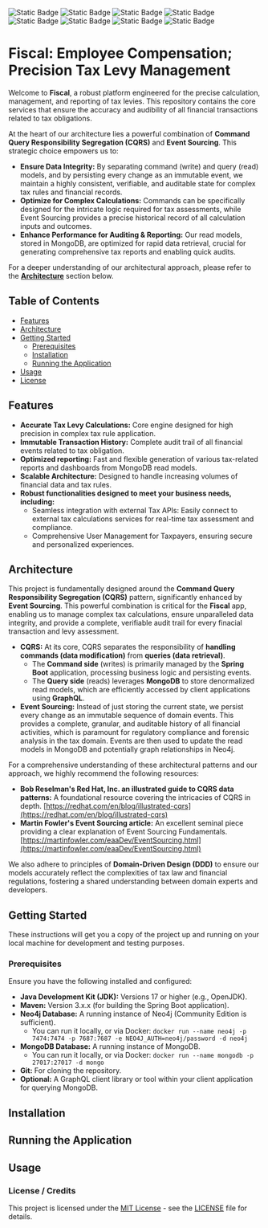 ![Static Badge](https://img.shields.io/badge/Java-%20%23f89820%20?style=for-the-badge&logo=Java)
![Static Badge](https://img.shields.io/badge/IntelliJ%20IDEA-%230047E4?style=for-the-badge&logo=IntelliJ%20IDEA&logoColor=%23000000&labelColor=%23FFFFFF)
![Static Badge](https://img.shields.io/badge/Spring%20Boot-%236DB33F?style=for-the-badge&logo=Spring%20Boot&labelColor=%23FFFFFF)
![Static Badge](https://img.shields.io/badge/Apache%20Maven-%23C71A36?style=for-the-badge&logo=Apache%20Maven&logoColor=%23812878&labelColor=%23FFFFFF)
![Static Badge](https://img.shields.io/badge/git%20-%23F05032?style=for-the-badge&logo=git&labelColor=%23FFFFFF)
![Static Badge](https://img.shields.io/badge/Neo4j-%23014063?style=for-the-badge&logo=Neo4j&logoColor=%23014063&labelColor=%23FFFFFF)
![Static Badge](https://img.shields.io/badge/MongoDB-%2300684A?style=for-the-badge&logo=MongoDB&logoColor=%2300684A&labelColor=%23FFFFFF)
![Static Badge](https://img.shields.io/badge/GraphQL-%23E10098?style=for-the-badge&logo=GraphQL&logoColor=%23E10098&labelColor=%23FFFFFF)

# Fiscal: Employee Compensation; Precision Tax Levy Management

Welcome to **Fiscal**, a robust platform engineered for the precise calculation, management, and reporting of tax levies. This repository contains the core services that ensure the accuracy and audibility of all financial transactions related to tax obligations.

At the heart of our architecture lies a powerful combination of **Command Query Responsibility Segregation (CQRS)** and **Event Sourcing**. This strategic choice empowers us to:

* **Ensure Data Integrity:** By separating command (write) and query (read) models, and by persisting every change as an immutable event, we maintain a highly consistent, verifiable, and auditable state for complex tax rules and financial records.
* **Optimize for Complex Calculations:** Commands can be specifically designed for the intricate logic required for tax assessments, while Event Sourcing provides a precise historical record of all calculation inputs and outcomes.
* **Enhance Performance for Auditing & Reporting:** Our read models, stored in MongoDB, are optimized for rapid data retrieval, crucial for generating comprehensive tax reports and enabling quick audits.

For a deeper understanding of our architectural approach, please refer to the **[Architecture](#architecture)** section below.

## Table of Contents

* [Features](#features)
* [Architecture](#architecture)
* [Getting Started](#getting-started)
    * [Prerequisites](#prerequisites)
    * [Installation](#installation)
    * [Running the Application](#running-the-application)
* [Usage](#usage)
* [License](#license)

## Features

* **Accurate Tax Levy Calculations:** Core engine designed for high precision in complex tax rule application.
* **Immutable Transaction History:** Complete audit trail of all financial events related to tax obligation.
* **Optimized reporting:** Fast and flexible generation of various tax-related reports and dashboards from MongoDB read models.
* **Scalable Architecture:** Designed to handle increasing volumes of financial data and tax rules.
* **Robust functionalities designed to meet your business needs, including:**
   * Seamless integration with external Tax APIs: Easily connect to external tax calculations services for real-time tax assessment and compliance.
   * Comprehensive User Management for Taxpayers, ensuring secure and personalized experiences.

## Architecture

This project is fundamentally designed around the **Command Query Responsibility Segregation (CQRS)** pattern, significantly enhanced by **Event Sourcing**. This powerful combination is critical for the **Fiscal** app, enabling us to manage complex tax calculations, ensure unparalleled data integrity, and provide a complete, verifiable audit trail for every finacial transaction and levy assessment.

* **CQRS:** At its core, CQRS separates the responsibility of **handling commands (data modification)** from **queries (data retrieval)**.
  * The **Command side** (writes) is primarily managed by the **Spring Boot** application, processing business logic and persisting events.
  * The **Query side** (reads) leverages **MongoDB** to store denormalized read models, which are efficiently accessed by client applications using **GraphQL**.
* **Event Sourcing:** Instead of just storing the current state, we persist every change as an immutable sequence of domain events. This provides a complete, granular, and auditable history of all financial activities, which is paramount for regulatory compliance and forensic analysis in the tax domain. Events are then used to update the read models in MongoDB and potentially graph relationships in Neo4j.

For a comprehensive understanding of these architectural patterns and our approach, we highly recommend the following resources:

* **Bob Reselman's Red Hat, Inc. an illustrated guide to CQRS data patterns:** A foundational resource covering the intricacies of CQRS in depth. [https://redhat.com/en/blog/illustrated-cqrs](https://redhat.com/en/blog/illustrated-cqrs)
* **Martin Fowler's Event Sourcing article:** An excellent seminal piece providing a clear explanation of Event Sourcing Fundamentals. [https://martinfowler.com/eaaDev/EventSourcing.html](https://martinfowler.com/eaaDev/EventSourcing.html)

We also adhere to principles of **Domain-Driven Design (DDD)** to ensure our models accurately reflect the complexities of tax law and financial regulations, fostering a shared understanding between domain experts and developers.

## Getting Started

These instructions will get you a copy of the project up and running on your local machine for development and testing purposes.

### Prerequisites

Ensure you have the following installed and configured:

* **Java Development Kit (JDK):** Versions 17 or higher (e.g., OpenJDK).
* **Maven:** Version 3.x.x (for building the Spring Boot application).
* **Neo4j Database:** A running instance of Neo4j (Community Edition is sufficient).
  * You can run it locally, or via Docker: `docker run --name neo4j -p 7474:7474 -p 7687:7687 -e NEO4J_AUTH=neo4j/password -d neo4j`
* **MongoDB Database:** A running instance of MongoDB.
  * You can run it locally, or via Docker: `docker run --name mongodb -p 27017:27017 -d mongo`
* **Git:** For cloning the repository.
* **Optional:** A GraphQL client library or tool within your client application for querying MongoDB.

## Installation

## Running the Application

## Usage

### License / Credits

This project is licensed under the [MIT License](LICENSE) - see the [LICENSE](LICENSE) file for details.


